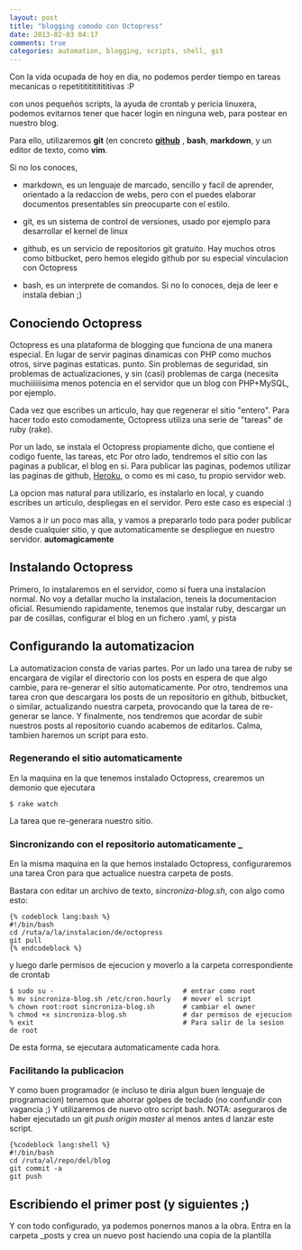 ```yaml
---
layout: post
title: "blogging comodo con Octopress"
date: 2013-02-03 04:17
comments: true
categories: automation, blogging, scripts, shell, git
---
```


Con la vida ocupada de hoy en dia, no podemos perder tiempo en tareas mecanicas o repetitititititititivas :P

con unos pequeños scripts, la ayuda de crontab y pericia linuxera, podemos evitarnos tener que hacer login
en ninguna web, para postear en nuestro blog.

Para ello, utilizaremos __git__ (en concreto __[github](www.github.com)__ , __bash__, __markdown__, y un editor de texto, como __vim__.

Si no los conoces, 
- markdown, es un lenguaje de marcado, sencillo y facil de aprender, orientado a la redaccion de webs, pero con el puedes elaborar documentos presentables sin preocuparte con el estilo.

- git, es un sistema de control de versiones, usado por ejemplo para desarrollar el kernel de linux

- github, es un servicio de repositorios git gratuito. Hay muchos otros como bitbucket, pero hemos elegido github por su especial vinculacion con Octopress

- bash, es un interprete de comandos. Si no lo conoces, deja de leer e instala debian ;)


## Conociendo Octopress

Octopress es una plataforma de blogging que funciona de una manera especial. En lugar de servir paginas dinamicas con PHP como muchos otros, sirve paginas estaticas. punto. Sin problemas de seguridad, sin problemas de actualizaciones, y sin (casi) problemas de carga (necesita muchiiiiiisima menos potencia en el servidor que un blog con PHP+MySQL, por ejemplo.

Cada vez que escribes un articulo, hay que regenerar el sitio "entero". Para hacer todo esto comodamente, Octopress utiliza una serie de "tareas" de ruby (rake).

Por un lado, se instala el Octopress propiamente dicho, que contiene el codigo fuente, las tareas, etc
Por otro lado, tendremos el sitio con las paginas a publicar, el blog en si. Para publicar las paginas, podemos utilizar las paginas de github, [Heroku](http://www.heroku.com), o como es mi caso, tu propio servidor web.

La opcion mas natural para utilizarlo, es instalarlo en local, y cuando escribes un articulo, despliegas en el servidor. Pero este caso es especial :) 

Vamos a ir un poco mas alla, y vamos a prepararlo todo para poder publicar desde cualquier sitio, y que automaticamente se despliegue en nuestro servidor. __automagicamente__ 


## Instalando Octopress

Primero, lo instalaremos en el servidor, como si fuera una instalacion normal.
No voy a detallar mucho la instalacion, teneis la documentacion oficial. 
Resumiendo rapidamente, tenemos que instalar ruby, descargar un par de cosillas, configurar el blog en un fichero .yaml, y pista

## Configurando la automatizacion

La automatizacion consta de varias partes. Por un lado una tarea de ruby se encargara de vigilar el directorio con los posts en espera de que algo cambie, para re-generar el sitio automaticamente.
Por otro, tendremos una tarea cron que descargara los posts de un repositorio en github, bitbucket, o similar, actualizando nuestra carpeta, provocando que la tarea de re-generar se lance.
Y finalmente, nos tendremos que acordar de subir nuestros posts al repositorio cuando acabemos de editarlos. Calma, tambien haremos un script para esto.

### Regenerando el sitio automaticamente

En la maquina en la que tenemos instalado Octopress, crearemos un demonio que ejecutara

	$ rake watch

La tarea que re-generara nuestro sitio.

### Sincronizando con el repositorio automaticamente _

En la misma maquina en la que hemos instalado Octopress, configuraremos una tarea Cron para que actualice nuestra carpeta de posts.

Bastara con editar un archivo de texto, _sincroniza-blog.sh_, con algo como esto:

	{% codeblock lang:bash %}
	#!/bin/bash
	cd /ruta/a/la/instalacion/de/octopress
	git pull
	{% endcodeblock %}

y luego darle permisos de ejecucion y moverlo a la carpeta correspondiente de crontab

	$ sudo su -                                # entrar como root
	% mv sincroniza-blog.sh /etc/cron.hourly   # mover el script
	% chown root:root sincroniza-blog.sh       # cambiar el owner
	% chmod +x sincroniza-blog.sh              # dar permisos de ejecucion
	% exit                                     # Para salir de la sesion de root 

De esta forma, se ejecutara automaticamente cada hora.

### Facilitando la publicacion

Y como buen programador (e incluso te diria algun buen lenguaje de programacion) tenemos que ahorrar golpes de teclado (no confundir con vagancia ;) 
Y utilizaremos de nuevo otro script bash. NOTA: aseguraros de haber ejecutado un git _push origin master_ al menos antes d lanzar este script.

	{%codeblock lang:shell %}
	#!/bin/bash
	cd /ruta/al/repo/del/blog
	git commit -a
	git push

## Escribiendo el primer post (y siguientes ;)

Y con todo configurado, ya podemos ponernos manos a la obra. 
Entra en la carpeta \_posts y crea un nuevo post haciendo una copia de la plantilla

